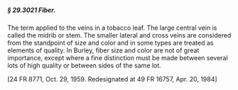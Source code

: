 ##### § 29.3021 Fiber. #####

The term applied to the veins in a tobacco leaf. The large central vein is called the midrib or stem. The smaller lateral and cross veins are considered from the standpoint of size and color and in some types are treated as elements of quality. In Burley, fiber size and color are not of great importance, except where a fine distinction must be made between several lots of high quality or between sides of the same lot.

[24 FR 8771, Oct. 29, 1959. Redesignated at 49 FR 16757, Apr. 20, 1984]